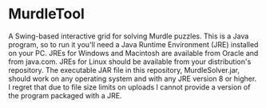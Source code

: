 # MurdleTool
A Swing-based interactive grid for solving Murdle puzzles.  This is a Java program, so to run it you'll need a Java Runtime Environment (JRE) installed on your PC.  JREs for Windows and Macintosh are available from Oracle and from java.com.  JREs for Linux should be available from your distribution's repository.  The executable JAR file in this repository, MurdleSolver.jar, should work on any operating system and with any JRE version 8 or higher.  I regret that due to file size limits on uploads I cannot provide a version of the program packaged with a JRE.
